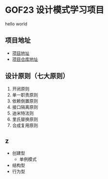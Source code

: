 # GOF23 设计模式学习项目
hello world

## 项目地址
- [项目地址](https://github.com/lijin8080/gof23)
- [项目仓库地址](https://github.com/lijin8080/gof23.git)

## 设计原则（七大原则）
 1. 开闭原则
 2. 单一职责原则
 3. 依赖倒置原则
 4. 接口隔离原则
 5. 迪米特法则
 6. 里氏替换原则
 7. 合成复用原则

## z
- 创建型
  - 单例模式
- 结构型
- 行为型




















